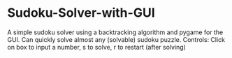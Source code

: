# Sudoku-Solver-with-GUI

A simple sudoku solver using a backtracking algorithm and pygame for the GUI. Can quickly solve almost any (solvable) sudoku puzzle.
Controls: Click on box to input a number, s to solve, r to restart (after solving)
